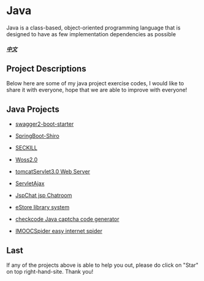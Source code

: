 # Java
Java is a class-based, object-oriented programming language that is designed to have as few implementation dependencies as possible

##### [中文](README_ZH.md)

## Project Descriptions

Below here are some of my java project exercise codes, I would like to share it with everyone, hope that we are able to improve with everyone!

## Java Projects

* [swagger2-boot-starter](https://github.com/HelloWorld521/swagger2-boot-starter)

* [SpringBoot-Shiro](./springboot-shiro/)

* [SECKILL](./seckill/)

* [Woss2.0 ](./woss/)

* [tomcatServlet3.0 Web Server](./tomcatServer3.0/)

* [ServletAjax ](./ServletAjax/)

* [JspChat jsp Chatroom](./JspChat/)

* [eStore library system](./estore/)

* [checkcode Java captcha code generator](./checkcode/)

* [IMOOCSpider easy internet spider](./IMOOCSpider/)

## Last

If any of the projects above is able to help you out, please do click on "Star" on top right-hand-site. Thank you!
